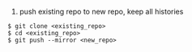 1. push existing repo to new repo, keep all histories

  ```shell
  $ git clone <existing_repo>
  $ cd <existing_repo>
  $ git push --mirror <new_repo>
  ```
